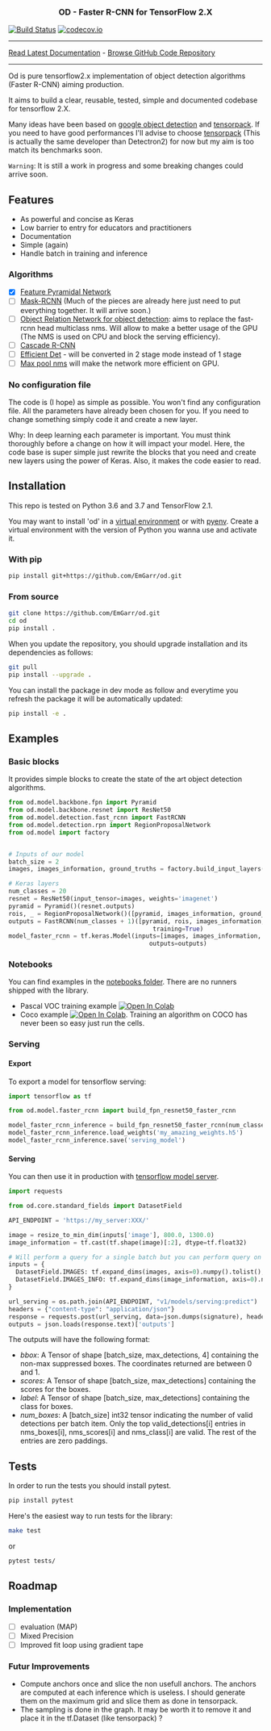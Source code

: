 <h3 align="center">
<p>OD - Faster R-CNN for TensorFlow 2.X 
</h3>

[![Build Status](https://img.shields.io/travis/TheAlgorithms/Python.svg?label=Travis%20CI&logo=travis&style=flat-square)](https://travis-ci.com/EmGarr/od)
[![codecov.io](https://codecov.io/gh/EmGarr/od/coverage.svg?branch=master)](https://codecov.io/gh/EmGarr/od/?branch=master)
_________________

[Read Latest Documentation](https://emgarr.github.io/od/) - [Browse GitHub Code Repository](https://github.com/EmGarr/od)
_________________


Od is pure tensorflow2.x implementation of object detection algorithms (Faster R-CNN) aiming production.

It aims to build a clear, reusable, tested, simple and documented codebase for tensorflow 2.X.

Many ideas have been based on [google object detection](https://github.com/tensorflow/models/tree/master/research/object_detection) and [tensorpack](https://github.com/tensorpack/tensorpack/tree/master/examples/FasterRCNN). If you need to have good performances I'll advise to choose [tensorpack](https://github.com/tensorpack/tensorpack/tree/master/examples/FasterRCNN) (This is actually the same developer than Detectron2) for now but my aim is too match its benchmarks soon.

`Warning`: It is still a work in progress and some breaking changes could arrive soon.

## Features

- As powerful and concise as Keras
- Low barrier to entry for educators and practitioners
- Documentation
- Simple (again)
- Handle batch in training and inference

### Algorithms

- [x] [Feature Pyramidal Network](https://arxiv.org/abs/1612.03144) 
- [ ] [Mask-RCNN](https://arxiv.org/abs/1703.06870) (Much of the pieces are already here just need to put everything together. It will arrive soon.)
- [ ] [Object Relation Network for object detection](https://arxiv.org/abs/1711.11575): aims to replace the fast-rcnn head multiclass nms. Will allow to make a better usage of the GPU (The NMS is used on CPU and block the serving efficiency).
- [ ] [Cascade R-CNN](https://arxiv.org/abs/1906.09756)
- [ ] [Efficient Det](https://arxiv.org/pdf/1911.09070.pdf) - will be converted in 2 stage mode instead of 1 stage 
- [ ] [Max pool nms](http://openaccess.thecvf.com/content_CVPR_2019/papers/Cai_MaxpoolNMS_Getting_Rid_of_NMS_Bottlenecks_in_Two-Stage_Object_Detectors_CVPR_2019_paper.pdf) will make the network more efficient on GPU.

### No configuration file

The code is (I hope) as simple as possible. You won't find any configuration file. All the parameters have already been chosen for you. If you need to change something simply code it and create a new layer.

Why: In deep learning each parameter is important. You must think thoroughly before a change on how it will impact your model. Here, the code base is super simple just rewrite the blocks that you need and create new layers using the power of Keras. Also, it makes the code easier to read.

## Installation

This repo is tested on Python 3.6 and 3.7 and TensorFlow 2.1.

You may want to install 'od' in a [virtual environment](https://docs.python.org/3/library/venv.html) or with [pyenv](https://github.com/pyenv/pyenv). Create a virtual environment with the version of Python you wanna use and activate it.

### With pip

```bash
pip install git+https://github.com/EmGarr/od.git
```

### From source

```bash
git clone https://github.com/EmGarr/od.git
cd od 
pip install .
```

When you update the repository, you should upgrade installation and its dependencies as follows:

```bash
git pull
pip install --upgrade .
```

You can install the package in dev mode as follow and everytime you refresh the package it will be automatically updated:

```bash
pip install -e .
```

## Examples

### Basic blocks

It provides simple blocks to create the state of the art object detection algorithms.

```python
from od.model.backbone.fpn import Pyramid
from od.model.backbone.resnet import ResNet50
from od.model.detection.fast_rcnn import FastRCNN
from od.model.detection.rpn import RegionProposalNetwork
from od.model import factory


# Inputs of our model
batch_size = 2
images, images_information, ground_truths = factory.build_input_layers(training=True, batch_size=batch_size)

# Keras layers
num_classes = 20
resnet = ResNet50(input_tensor=images, weights='imagenet')
pyramid = Pyramid()(resnet.outputs)
rois, _ = RegionProposalNetwork()([pyramid, images_information, ground_truths], training=True)
outputs = FastRCNN(num_classes + 1)([pyramid, rois, images_information, ground_truths],
                                        training=True)
model_faster_rcnn = tf.keras.Model(inputs=[images, images_information, ground_truths],
                                       outputs=outputs)
```

### Notebooks

You can find examples in the [notebooks folder](./notebooks). There are no runners shipped with the library.

- Pascal VOC training example [![Open In Colab](https://colab.research.google.com/assets/colab-badge.svg)](https://colab.research.google.com/github/EmGarr/od/blob/master/notebooks/pascal_voc_training_fpn50.ipynb)
- Coco example [![Open In Colab](https://colab.research.google.com/assets/colab-badge.svg)](https://colab.research.google.com/github/EmGarr/od/blob/master/notebooks/coco_training.ipynb). Training an algorithm on COCO has never been so easy just run the cells.

### Serving

#### Export

To export a model for tensorflow serving:

```python
import tensorflow as tf

from od.model.faster_rcnn import build_fpn_resnet50_faster_rcnn

model_faster_rcnn_inference = build_fpn_resnet50_faster_rcnn(num_classes, None, training=False)
model_faster_rcnn_inference.load_weights('my_amazing_weights.h5')
model_faster_rcnn_inference.save('serving_model')
```

#### Serving
You can then use it in production with [tensorflow model server](https://www.tensorflow.org/tfx/serving/docker).

```python
import requests

from od.core.standard_fields import DatasetField

API_ENDPOINT = 'https://my_server:XXX/'

image = resize_to_min_dim(inputs['image'], 800.0, 1300.0)
image_information = tf.cast(tf.shape(image)[:2], dtype=tf.float32)

# Will perform a query for a single batch but you can perform query on batch
inputs = {
  DatasetField.IMAGES: tf.expand_dims(images, axis=0).numpy().tolist(),
  DatasetField.IMAGES_INFO: tf.expand_dims(image_information, axis=0).numpy().tolist(),
}

url_serving = os.path.join(API_ENDPOINT, "v1/models/serving:predict")
headers = {"content-type": "application/json"}
response = requests.post(url_serving, data=json.dumps(signature), headers=headers)
outputs = json.loads(response.text)['outputs']
```

The outputs will have the following format:

- *bbox*: A Tensor of shape [batch_size, max_detections, 4]
containing the non-max suppressed boxes. The coordinates returned are
between 0 and 1.
- *scores*: A Tensor of shape [batch_size, max_detections] containing
the scores for the boxes.
- *label*: A Tensor of shape [batch_size, max_detections] 
containing the class for boxes.
- *num_boxes*: A [batch_size] int32 tensor indicating the number of
valid detections per batch item. Only the top valid_detections[i] entries
in nms_boxes[i], nms_scores[i] and nms_class[i] are valid. The rest of the
entries are zero paddings.


## Tests

In order to run the tests you should install pytest.

```bash
pip install pytest
```

Here's the easiest way to run tests for the library:

```bash
make test
```

or

```bash
pytest tests/
```

## Roadmap

### Implementation

- [ ] evaluation (MAP)
- [ ] Mixed Precision
- [ ] Improved fit loop using gradient tape

### Futur Improvements

- Compute anchors once and slice the non usefull anchors. The anchors are computed at each inference which is useless. I should generate them on the maximum grid and slice them as done in tensorpack.
- The sampling is done in the graph. It may be worth it to remove it and place it in the tf.Dataset (like tensorpack) ?
